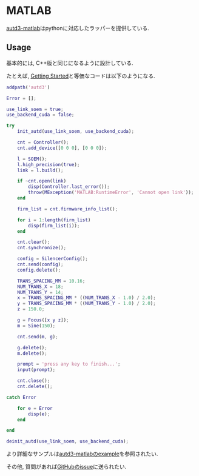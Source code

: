 # MATLAB

[autd3-matlab](https://github.com/shinolab/autd3-matlab)はpythonに対応したラッパーを提供している.

## Usage

基本的には, C++版と同じになるように設計している.

たとえば, [Getting Started](../Users_Manual/getting_started.md)と等価なコードは以下のようになる.

```matlab
addpath('autd3')

Error = [];

use_link_soem = true;
use_backend_cuda = false;

try
    init_autd(use_link_soem, use_backend_cuda);

    cnt = Controller();
    cnt.add_device([0 0 0], [0 0 0]);

    l = SOEM();
    l.high_precision(true);
    link = l.build();

    if ~cnt.open(link)
        disp(Controller.last_error());
        throw(MException('MATLAB:RuntimeError', 'Cannot open link'));
    end

    firm_list = cnt.firmware_info_list();

    for i = 1:length(firm_list)
        disp(firm_list(i));
    end

    cnt.clear();
    cnt.synchronize();

    config = SilencerConfig();
    cnt.send(config);
    config.delete();

    TRANS_SPACING_MM = 10.16;
    NUM_TRANS_X = 18;
    NUM_TRANS_Y = 14;
    x = TRANS_SPACING_MM * ((NUM_TRANS_X - 1.0) / 2.0);
    y = TRANS_SPACING_MM * ((NUM_TRANS_Y - 1.0) / 2.0);
    z = 150.0;

    g = Focus([x y z]);
    m = Sine(150);

    cnt.send(m, g);

    g.delete();
    m.delete();

    prompt = 'press any key to finish...';
    input(prompt);

    cnt.close();
    cnt.delete();

catch Error

    for e = Error
        disp(e);
    end

end

deinit_autd(use_link_soem, use_backend_cuda);
```

より詳細なサンプルは[autd3-matlabのexample](https://github.com/shinolab/autd3-matlab/tree/master/example)を参照されたい.

その他, 質問があれば[GitHubのissue](https://github.com/shinolab/autd3-matlab/issues)に送られたい.
